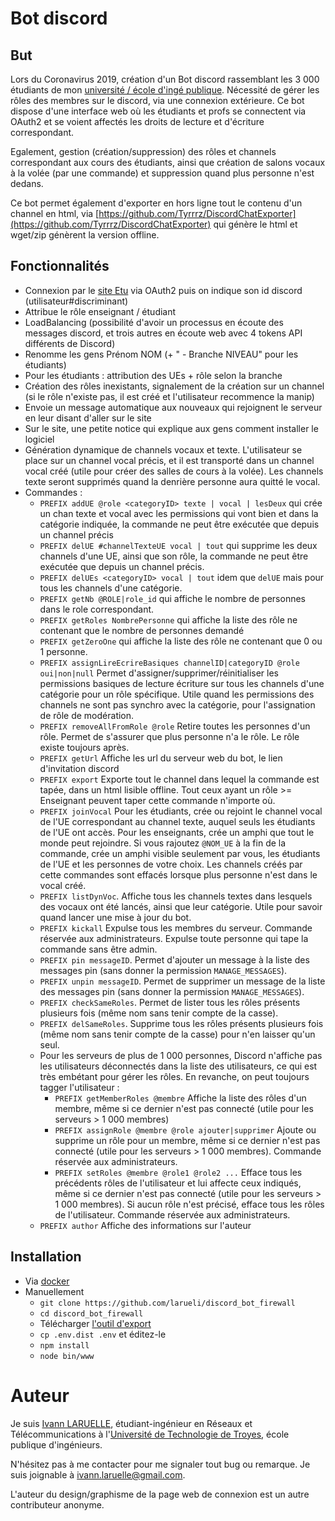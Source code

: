 # Bot discord

## But
Lors du Coronavirus 2019, création d'un Bot discord rassemblant les 3 000 étudiants de mon [université / école d'ingé publique](https://utt.fr).
Nécessité de gérer les rôles des membres sur le discord, via une connexion extérieure. Ce bot dispose d'une interface web où les étudiants et profs se connectent via OAuth2 et se voient affectés les droits de lecture et d'écriture correspondant.

Egalement, gestion (création/suppression) des rôles et channels correspondant aux cours des étudiants, ainsi que création de salons vocaux à la volée (par une commande) et suppression quand plus personne n'est dedans.

Ce bot permet également d'exporter en hors ligne tout le contenu d'un channel en html, via [https://github.com/Tyrrrz/DiscordChatExporter](https://github.com/Tyrrrz/DiscordChatExporter) qui génère le html et wget/zip génèrent la version offline.

## Fonctionnalités

* Connexion par le [site Etu](https://etu.utt.fr) via OAuth2 puis on indique son id discord (utilisateur#discriminant)
* Attribue le rôle enseignant / étudiant
* LoadBalancing (possibilité d'avoir un processus en écoute des messages discord, et trois autres en écoute web avec 4 tokens API différents de Discord)  
* Renomme les gens Prénom NOM (+ " - Branche NIVEAU" pour les étudiants)
* Pour les étudiants : attribution des UEs + rôle selon la branche
* Création des rôles inexistants, signalement de la création sur un channel (si le rôle n'existe pas, il est créé et l'utilisateur recommence la manip)
* Envoie un message automatique aux nouveaux qui rejoignent le serveur en leur disant d'aller sur le site
* Sur le site, une petite notice qui explique aux gens comment installer le logiciel
* Génération dynamique de channels vocaux et texte. L'utilisateur se place sur un channel vocal précis, et il est transporté dans un channel vocal créé (utile pour créer des salles de cours à la volée). Les channels texte seront supprimés quand la denrière personne aura quitté le vocal.
* Commandes :
    * `PREFIX addUE @role <categoryID> texte | vocal | lesDeux` qui crée un chan texte et vocal avec les permissions qui vont bien et dans la catégorie indiquée, la commande ne peut être exécutée que depuis un channel précis
    * `PREFIX delUE #channelTexteUE vocal | tout` qui supprime les deux channels d'une UE, ainsi que son rôle, la commande ne peut être exécutée que depuis un channel précis.
    * `PREFIX delUEs <categoryID> vocal | tout` idem que `delUE` mais pour tous les channels d'une catégorie.
    * `PREFIX getNb @ROLE|role_id` qui affiche le nombre de personnes dans le role correspondant.
    * `PREFIX getRoles NombrePersonne` qui affiche la liste des rôle ne contenant que le nombre de personnes demandé
    * `PREFIX getZeroOne` qui affiche la liste des rôle ne contenant que 0 ou 1 personne.
    * `PREFIX assignLireEcrireBasiques channelID|categoryID @role oui|non|null` Permet d'assigner/supprimer/réinitialiser les permissions basiques de lecture écriture sur tous les channels d'une catégorie pour un rôle spécifique. Utile quand les permissions des channels ne sont pas synchro avec la catégorie, pour l'assignation de rôle de modération.
    * `PREFIX removeAllFromRole @role` Retire toutes les personnes d'un rôle. Permet de s'assurer que plus personne n'a le rôle. Le rôle existe toujours après.
    * `PREFIX getUrl` Affiche les url du serveur web du bot, le lien d'invitation discord
    * `PREFIX export` Exporte tout le channel dans lequel la commande est tapée, dans un html lisible offline. Tout ceux ayant un rôle >= Enseignant peuvent taper cette commande n'importe où.
    * `PREFIX joinVocal` Pour les étudiants, crée ou rejoint le channel vocal de l'UE correspondant au channel texte, auquel seuls les étudiants de l'UE ont accès. Pour les enseignants, crée un amphi que tout le monde peut rejoindre. Si vous rajoutez `@NOM_UE` à la fin de la commande, crée un amphi visible seulement par vous, les étudiants de l'UE et les personnes de votre choix. Les channels créés par cette commandes sont effacés lorsque plus personne n'est dans le vocal créé.
    * `PREFIX listDynVoc`. Affiche tous les channels textes dans lesquels des vocaux ont été lancés, ainsi que leur catégorie. Utile pour savoir quand lancer une mise à jour du bot.
    * `PREFIX kickall` Expulse tous les membres du serveur. Commande réservée aux administrateurs. Expulse toute personne qui tape la commande sans être admin.
    * `PREFIX pin messageID`. Permet d'ajouter un message à la liste des messages pin (sans donner la permission `MANAGE_MESSAGES`).
    * `PREFIX unpin messageID`. Permet de supprimer un message de la liste des messages pin (sans donner la permission `MANAGE_MESSAGES`).
    * `PREFIX checkSameRoles`. Permet de lister tous les rôles présents plusieurs fois (même nom sans tenir compte de la casse).
    * `PREFIX delSameRoles`. Supprime tous les rôles présents plusieurs fois (même nom sans tenir compte de la casse) pour n'en laisser qu'un seul.  
    * Pour les serveurs de plus de 1 000 personnes, Discord n'affiche pas les utilisateurs déconnectés dans la liste des utilisateurs, ce qui est très embétant pour gérer les rôles. En revanche, on peut toujours tagger l'utilisateur :
        * `PREFIX getMemberRoles @membre` Affiche la liste des rôles d'un membre, même si ce dernier n'est pas connecté (utile pour les serveurs > 1 000 membres)
        * `PREFIX assignRole @membre @role ajouter|supprimer` Ajoute ou supprime un rôle pour un membre, même si ce dernier n'est pas connecté (utile pour les serveurs > 1 000 membres). Commande réservée aux administrateurs.
        * `PREFIX setRoles @membre @role1 @role2 ...` Efface tous les précédents rôles de l'utilisateur et lui affecte ceux indiqués, même si ce dernier n'est pas connecté (utile pour les serveurs > 1 000 membres). Si aucun rôle n'est précisé, efface tous les rôles de l'utilisateur. Commande réservée aux administrateurs.
    * `PREFIX author` Affiche des informations sur l'auteur
    
## Installation

* Via [docker](https://hub.docker.com/repository/docker/ungdev/discord_bot_firewall)
* Manuellement
    * ``git clone https://github.com/larueli/discord_bot_firewall``
    * ``cd discord_bot_firewall``
    * Télécharger [l'outil d'export](https://github.com/Tyrrrz/DiscordChatExporter)
    * ``cp .env.dist .env`` et éditez-le
    * ``npm install``
    * ``node bin/www``

# Auteur

Je suis [Ivann LARUELLE](https://www.linkedin.com/in/ilaruelle/), étudiant-ingénieur en Réseaux et Télécommunications à l'[Université de Technologie de Troyes](https://www.utt.fr/), école publique d'ingénieurs.

N'hésitez pas à me contacter pour me signaler tout bug ou remarque. Je suis joignable à [ivann.laruelle@gmail.com](mailto:ivann.laruelle@gmail.com).

L'auteur du design/graphisme de la page web de connexion est un autre contributeur anonyme.